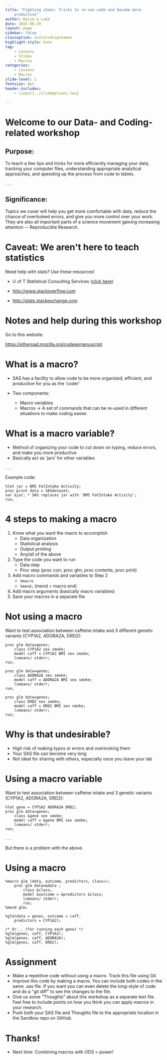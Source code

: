 ```yaml
---
title: "Fighting chaos: Tricks to re-use code and become more
    productive"
author: Daiva & Luke
date: 2015-06-29
layout: page
sidebar: false
classoption: xcolor=dvipsnames
highlight-style: kate
tag:
    - Lessons
    - Slides
    - Macros
categories:
    - Lessons
    - Macros
slide-level: 1
fontsize: 8pt
header-includes:
    - \input{../slideOptions.tex}
    
---
```


# Welcome to our Data- and Coding-related workshop #

## Purpose: ##

To teach a few tips and tricks for more efficiently managing your
data, tracking your computer files, understanding appropriate
analytical approaches, and speeding up the process from code to
tables.

. . .

## Significance: ##

Topics we cover will help you get more comfortable with data, reduce
the chance of overlooked errors, and give you more control over your
work. They are also all important parts of a science movement gaining
increasing attention -- Reproducible Research.

# Caveat: We aren't here to teach statistics #

Need help with stats? Use these resources!

* U of T Statistical Consulting Services ([click here](http://www.utstat.toronto.edu/wordpress/?page_id=25))

* <http://www.stackoverflow.com>

* <http://stats.stackexchange.com>

# Notes and help during this workshop #

Go to this website:

<https://etherpad.mozilla.org/codeasmanuscript>

# What is a macro? #

* SAS has a facility to allow code to be more organized, efficient,
  and productive for you as the 'coder'
* Two components:

    - Macro variables
    - Macros -> A set of commands that can be re-used in different
      situations to make coding easier.

# What is a macro variable? #

* Method of organizing your code to cut down on typing, reduce errors,
  and make you more productive
* Basically act as 'jars' for other variables

. . .

Example code:

    %let jar = BMI FatIntake Activity;
    proc print data = SASdataset;
    var &jar; * SAS replaces jar with 'BMI FatIntake Activity';
    run;

# 4 steps to making a macro #

1. Know what you want the macro to accomplish
    * Data organization
    * Statistical analysis
    * Output printing
    * Any/all of the above
2. Type the code you want to run
    * Data step
    * Proc step (proc corr, proc glm, proc contents, proc print)
3. Add macro commands and variables to Step 2
    * `%macro`
    * `%mend;` (mend = macro end)
4. Add macro arguments (basically macro variables)
5. Save your macros in a separate file

# Not using a macro #

Want to test association between caffeine intake and 3 different
genetic variants (CYP1A2, ADORA2A, DRD2):

    proc glm data=genes;
        class CYP1A2 sex smoke;
        model caff = CYP1A2 BMI sex smoke;
        lsmeans/ stderr;
    run;

    proc glm data=genes;
        class ADORA2A sex smoke;
        model caff = ADORA2A BMI sex smoke;
        lsmeans/ stderr;
    run;

    proc glm data=genes;
        class DRD2 sex smoke;
        model caff = DRD2 BMI sex smoke;
        lsmeans/ stderr;
    run;

# Why is that undesirable? #

* High risk of making typos or errors and overlooking them
* Your SAS file can become very long
* Not ideal for sharing with others, especially once you leave your
  lab

# Using a macro variable #

Want to test association between caffeine intake and 3 genetic
variants (CYP1A2, ADORA2A, DRD2):

    %let gene = CYP1A2 ADORA2A DRD2;
    proc glm data=genes;
        class &gene sex smoke;
        model caff = &gene BMI sex smoke;
        lsmeans/ stderr;
    run;

. . .

But there is a problem with the above.

# Using a macro #

    %macro glm (data, outcome, predictors, class=);
        proc glm data=&data ;
            class &class;
            model &outcome = &predictors &class;
            lsmeans/ stderr;
            run;
    %mend glm;
    
    %glm(data = genes, outcome = caff,
        predictors = CYP1A2);
    
    /* Or... (for running each gene) */
    %glm(genes, caff, CYP1A2);
    %glm(genes, caff, ADORA2A);
    %glm(genes, caff, DRD2);

# Assignment #

* Make a repetitive code without using a macro. Track this file using Git.
* Improve this code by making a macro. You can include both codes in the same .sas file. If you want you can even delete the long-style of code and do a "git diff" to see the changes to the file.
* Give us some "Thoughts" about this workshop as a separate text file. Feel free to include points on how you think you can apply macros in your research.
* Push both your SAS file and Thoughts file to the appropriate location in the Sandbox repo on GitHub. 

# Thanks! #

* Next time: Combining macros with ODS = power!
